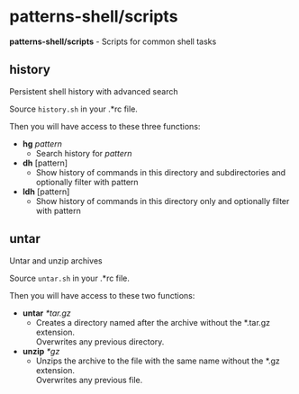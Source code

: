 # patterns-shell/scripts

**patterns-shell/scripts** - Scripts for common shell tasks

## history
Persistent shell history with advanced search

Source `history.sh` in your .\*rc file.

Then you will have access to these three functions:
* **hg** *pattern*
  * Search history for *pattern*
* **dh** [pattern]
  * Show history of commands in this directory and subdirectories and optionally filter with pattern
* **ldh** [pattern]
  * Show history of commands in this directory only and optionally filter with pattern

## untar
Untar and unzip archives

Source `untar.sh` in your .\*rc file.

Then you will have access to these two functions:
* **untar** *\*tar.gz*
  * Creates a directory named after the archive without the \*.tar.gz extension.  
    Overwrites any previous directory.
* **unzip** *\*gz*
  * Unzips the archive to the file with the same name without the \*.gz extension.  
    Overwrites any previous file.
